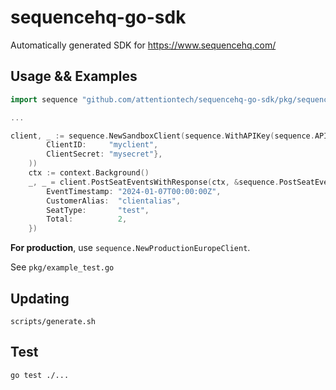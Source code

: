 # sequencehq-go-sdk

Automatically generated SDK for https://www.sequencehq.com/

## Usage && Examples

```go
import sequence "github.com/attentiontech/sequencehq-go-sdk/pkg/sequence"

...

client, _ := sequence.NewSandboxClient(sequence.WithAPIKey(sequence.APIKey{
		ClientID:     "myclient",
		ClientSecret: "mysecret"},
	))
	ctx := context.Background()
	_, _ = client.PostSeatEventsWithResponse(ctx, &sequence.PostSeatEventsParams{}, sequence.PostSeatEventsJSONRequestBody{
		EventTimestamp: "2024-01-07T00:00:00Z",
		CustomerAlias:  "clientalias",
		SeatType:       "test",
		Total:          2,
	})
```

**For production**, use `sequence.NewProductionEuropeClient`.

See `pkg/example_test.go`

## Updating

```
scripts/generate.sh
```

## Test

```
go test ./...
```
